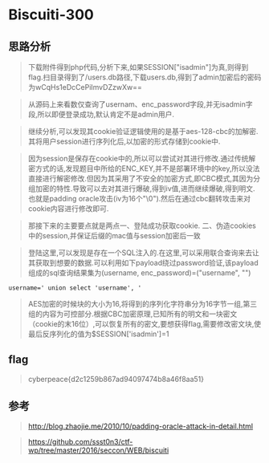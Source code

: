 # Biscuiti-300

## 思路分析

> 下载附件得到php代码,分析下来,如果SESSION["isadmin"]为真,则得到flag.扫目录得到了/users.db路径,下载users.db,得到了admin加密后的密码为wCqHs1eDcCePiImvDZzwXw==

> 从源码上来看数仅查询了usernam、enc_password字段,并⽆isadmin字段,所以即便登录成功,默认肯定不是admin⽤户.

> 继续分析,可以发现其cookie验证逻辑使⽤的是基于aes-128-cbc的加解密.其将⽤户session进⾏序列化后,以加密的形式存储到cookie中.

> 因为session是保存在cookie中的,所以可以尝试对其进⾏修改.通过传统解密⽅式的话,发现题⽬中所给的ENC_KEY,并不是部署环境中的key,所以没法直接进⾏解密修改.但因为其采⽤了不安全的加密⽅式,即CBC模式,其因为分组加密的特性.导致可以去对其进⾏爆破,得到iv值,进⽽继续爆破,得到明⽂.也就是padding oracle攻击(iv为16个"\0").然后在通过cbc翻转攻击来对cookie内容进⾏修改即可.

> 那接下来的主要要点就是两点⼀、登陆成功获取cookie. ⼆、伪造cookies中的session,并保证后缀的mac值与session加密后一致

> 登陆这⾥,可以发现是存在⼀个SQL注⼊的.在这⾥,可以采⽤联合查询来去让其获取到想要的数据.可以利用如下payload绕过password验证,该payload组成的sql查询结果集为(username, enc_password)=("username", "")

```
username=' union select 'username', '
```

> AES加密的时候块的大小为16,将得到的序列化字符串分为16字节一组,第三组的内容为可控部分.根据CBC加密原理,已知所有的明文和一块密文（cookie的末16位）,可以恢复所有的密文,要想获得flag,需要修改密文块,使最后反序列化的值为$SESSION['isadmin']=1

## flag

> cyberpeace{d2c1259b867ad94097474b8a46f8aa51}

## 参考

> http://blog.zhaojie.me/2010/10/padding-oracle-attack-in-detail.html

> https://github.com/ssst0n3/ctf-wp/tree/master/2016/seccon/WEB/biscuiti